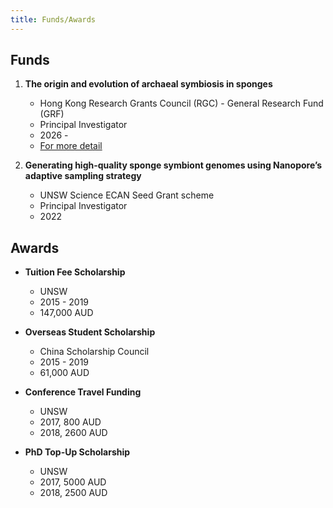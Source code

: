 ```yaml
---
title: Funds/Awards
---
```



## Funds

1. **The origin and evolution of archaeal symbiosis in sponges**
   - Hong Kong Research Grants Council (RGC) - General Research Fund (GRF)
   - Principal Investigator
   - 2026 - 
   - [For more detail](https://cerg1.ugc.edu.hk/cergprod/scrrm00542.jsp?proj_id=16103925&old_proj_id=null&proj_title=&isname=&ioname=weizhi&institution=&subject=&pages=1&year=&theSubmit=16103925)


2. **Generating high-quality sponge symbiont genomes using Nanopore’s adaptive sampling strategy**
   - UNSW Science ECAN Seed Grant scheme
   - Principal Investigator
   - 2022 


## Awards

- **Tuition Fee Scholarship**
   - UNSW
   - 2015 - 2019
   - 147,000 AUD


- **Overseas Student Scholarship**
   - China Scholarship Council
   - 2015 - 2019
   - 61,000 AUD
  

- **Conference Travel Funding**
   - UNSW
   - 2017, 800 AUD
   - 2018, 2600 AUD


- **PhD Top-Up Scholarship**
   - UNSW
   - 2017, 5000 AUD
   - 2018, 2500 AUD





